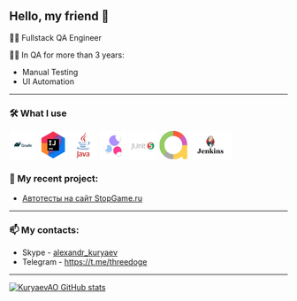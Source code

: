 ## Hello, my friend 👋

👨‍💻 Fullstack QA Engineer

🧑‍💻 In QA for more than 3 years:
+ Manual Testing
+ UI Automation

---

### 🛠️ What I use

<img src="img/gradle_logo.jpg" width=10% height=10%> <img src="img/intellij.jpg" width=10% height=10%> <img src="img/java.png" width=10% height=10%> <img src="img/selenide.jpg" width=10% height=10%> <img src="img/junit5.png" width=10% height=10%> <img src="img/allure.jpg" width=10% height=10%> <img src="img/jenkins.jpg" width=15.02% height=15.02%>

### 💼 My recent project:
+ [Автотесты на сайт StopGame.ru](https://github.com/KuryaevAO/stopgame-test)   

---

### 📫 My contacts:
- Skype - [alexandr_kuryaev](https://join.skype.com/invite/MyO6wxEqSYI3)
- Telegram - https://t.me/threedoge
---

[![KuryaevAO GitHub stats](https://github-readme-stats.vercel.app/api?username=kuryaevao&show_icons=true&theme=radical)](https://github.com/anuraghazra/github-readme-stats)
